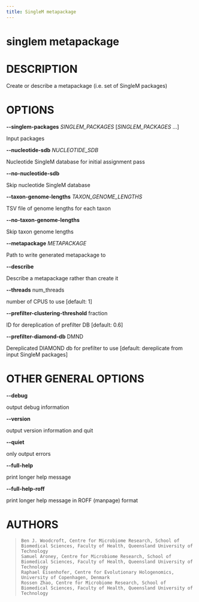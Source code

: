 ```yaml
---
title: SingleM metapackage
---
```

# singlem metapackage

DESCRIPTION
===========

Create or describe a metapackage (i.e. set of SingleM packages)

OPTIONS
=======

**\--singlem-packages** *SINGLEM_PACKAGES* [*SINGLEM_PACKAGES* \...]

  Input packages

**\--nucleotide-sdb** *NUCLEOTIDE_SDB*

  Nucleotide SingleM database for initial assignment pass

**\--no-nucleotide-sdb**

  Skip nucleotide SingleM database

**\--taxon-genome-lengths** *TAXON_GENOME_LENGTHS*

  TSV file of genome lengths for each taxon

**\--no-taxon-genome-lengths**

  Skip taxon genome lengths

**\--metapackage** *METAPACKAGE*

  Path to write generated metapackage to

**\--describe**

  Describe a metapackage rather than create it

**\--threads** num_threads

  number of CPUS to use [default: 1]

**\--prefilter-clustering-threshold** fraction

  ID for dereplication of prefilter DB [default: 0.6]

**\--prefilter-diamond-db** DMND

  Dereplicated DIAMOND db for prefilter to use [default: dereplicate
    from input SingleM packages]

OTHER GENERAL OPTIONS
=====================

**\--debug**

  output debug information

**\--version**

  output version information and quit

**\--quiet**

  only output errors

**\--full-help**

  print longer help message

**\--full-help-roff**

  print longer help message in ROFF (manpage) format

AUTHORS
=======

>     Ben J. Woodcroft, Centre for Microbiome Research, School of Biomedical Sciences, Faculty of Health, Queensland University of Technology
>     Samuel Aroney, Centre for Microbiome Research, School of Biomedical Sciences, Faculty of Health, Queensland University of Technology
>     Raphael Eisenhofer, Centre for Evolutionary Hologenomics, University of Copenhagen, Denmark
>     Rossen Zhao, Centre for Microbiome Research, School of Biomedical Sciences, Faculty of Health, Queensland University of Technology
